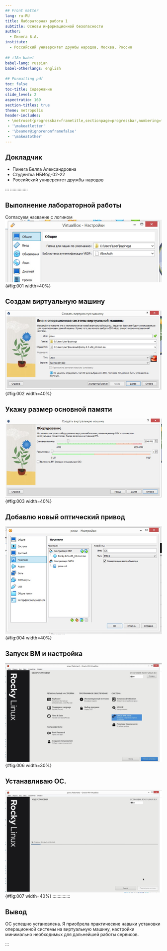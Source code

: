 ```yaml
---
## Front matter
lang: ru-RU
title: Лабораторная работа 1
subtitle: Основы информационной безопасности
author:
  - Пинега Б.А.
institute:
  - Российский университет дружбы народов, Москва, Россия

## i18n babel
babel-lang: russian
babel-otherlangs: english

## Formatting pdf
toc: false
toc-title: Содержание
slide_level: 2
aspectratio: 169
section-titles: true
theme: metropolis
header-includes:
 - \metroset{progressbar=frametitle,sectionpage=progressbar,numbering=fraction}
 - '\makeatletter'
 - '\beamer@ignorenonframefalse'
 - '\makeatother'
---
```


## Докладчик

  * Пинега Белла Александровна
  * Студентка НБИбд-02-22
  * Российский университет дружбы народов

:::
::::::::::::::

## Выполнение лабораторной работы
Согласуем название с логином 
![рис 1](image/1.jpg){#fig:001 width=40%}

## Создам виртуальную машину 
![рис 2](image/2.jpg){#fig:002 width=40%}

## Укажу размер основной памяти
![рис 3](image/3.jpg){#fig:003 width=40%}

## Добавлю новый оптический привод
![рис 4](image/4.jpg){#fig:004 width=40%}

## Запуск ВМ и настройка
![рис 6](image/6.jpg){#fig:006 width=30%}

## Устанавливаю ОС.
![рис 7](image/7.jpg){#fig:007 width=40%}
::::::::::::::
## Вывод

ОС успешно установлена. Я приобрела практические навыки установки операционной системы на виртуальную машину, настройки минимально необходимых для дальнейшей работы сервисов.

::: 

